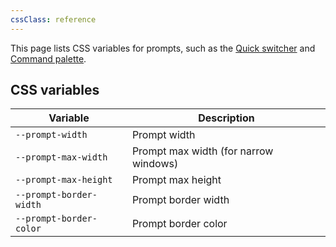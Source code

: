 ```yaml
---
cssClass: reference
---
```


This page lists CSS variables for prompts, such as the [Quick switcher](https://help.obsidian.md/Plugins/Quick+switcher) and [Command palette](https://help.obsidian.md/Plugins/Command+palette).

## CSS variables

| Variable                | Description                           |
| ----------------------- | ------------------------------------- |
| `--prompt-width`        | Prompt width                          |
| `--prompt-max-width`    | Prompt max width (for narrow windows) |
| `--prompt-max-height`   | Prompt max height                     |
| `--prompt-border-width` | Prompt border width                   |
| `--prompt-border-color` | Prompt border color                  |
